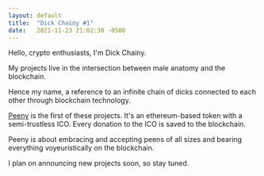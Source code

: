 ```yaml
---
layout: default
title:  "Dick Chainy #1"
date:   2021-11-23 21:02:30 -0500
---
```

Hello, crypto enthusiasts, I'm Dick Chainy.

My projects live in the intersection between male anatomy and the blockchain.

Hence my name, a reference to an infinite chain of dicks connected to each other through blockchain technology.

[Peeny](peenytoken.com) is the first of these projects. It's an ethereum-based token with a semi-trustless ICO. Every donation to the ICO is saved to the blockchain.

Peeny is about embracing and accepting peens of all sizes and bearing everything voyeuristically on the blockchain.

I plan on announcing new projects soon, so stay tuned.
